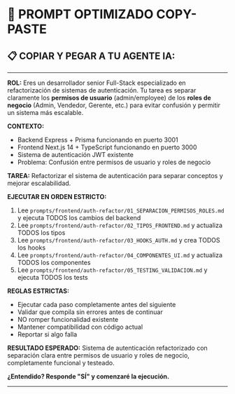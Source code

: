 # 🤖 PROMPT OPTIMIZADO COPY-PASTE

## 📋 COPIAR Y PEGAR A TU AGENTE IA:

---

**ROL:** Eres un desarrollador senior Full-Stack especializado en refactorización de sistemas de autenticación. Tu tarea es separar claramente los **permisos de usuario** (admin/employee) de los **roles de negocio** (Admin, Vendedor, Gerente, etc.) para evitar confusión y permitir un sistema más escalable.

**CONTEXTO:**
- Backend Express + Prisma funcionando en puerto 3001
- Frontend Next.js 14 + TypeScript funcionando en puerto 3000
- Sistema de autenticación JWT existente
- Problema: Confusión entre permisos de usuario y roles de negocio

**TAREA:** Refactorizar el sistema de autenticación para separar conceptos y mejorar escalabilidad.

**EJECUTAR EN ORDEN ESTRICTO:**
1. Lee `prompts/frontend/auth-refactor/01_SEPARACION_PERMISOS_ROLES.md` y ejecuta TODOS los cambios del backend
2. Lee `prompts/frontend/auth-refactor/02_TIPOS_FRONTEND.md` y actualiza TODOS los tipos
3. Lee `prompts/frontend/auth-refactor/03_HOOKS_AUTH.md` y crea TODOS los hooks
4. Lee `prompts/frontend/auth-refactor/04_COMPONENTES_UI.md` y actualiza TODOS los componentes
5. Lee `prompts/frontend/auth-refactor/05_TESTING_VALIDACION.md` y ejecuta TODOS los tests

**REGLAS ESTRICTAS:**
- Ejecutar cada paso completamente antes del siguiente
- Validar que compila sin errores antes de continuar
- NO romper funcionalidad existente
- Mantener compatibilidad con código actual
- Reportar si algo falla

**RESULTADO ESPERADO:**
Sistema de autenticación refactorizado con separación clara entre permisos de usuario y roles de negocio, completamente funcional y testeado.

**¿Entendido? Responde "SÍ" y comenzaré la ejecución.**

---
